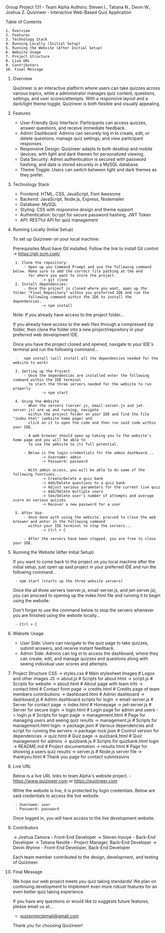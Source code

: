 Group Project 131 - Team Alpha
Authors: Steven I., Tatiana N., Devin W., Joshua Z.
Quizineer - Interactive Web-Based Quiz Application

Table of Contents

    1. Overview
    2. Features
    3. Technology Stack
    4. Running Locally (Initial Setup)
    5. Running the Website (After Initial Setup)
    6. Website Usage
    7. Project Structure
    8. Live URL
    9. Contributors
    10. Final Message 


1. Overview

   Quizineer is an interactive platform where users can take quizzes across various topics, while a administrator manages
   quiz content, questions, settings, and user scores/attempts. With a responsive layout and a dark/light theme toggle, 
   Quizineer is both flexible and visually appealing.


2. Features

    - User-Friendly Quiz Interface: Participants can access quizzes, answer questions, and receive immediate feedback.
    - Admin Dashboard: Admins can securely log in to create, edit, or delete questions, manage quiz settings, and view participant responses.
    - Responsive Design: Quizineer adapts to both desktop and mobile devices, with light and dark themes for personalized viewing.
    - Data Security: Admin authentication is secured with password hashing, and data is stored securely in a MySQL database.
    - Theme Toggle: Users can switch between light and dark themes as they prefer.

3. Technology Stack

    - Frontend: HTML, CSS, JavaScript, Font Awesome
    - Backend: JavaScript, Node.js, Express, Nodemailer
    - Database: MySQL
    - Styling: CSS with responsive design and theme support
    - Authentication: bcrypt for secure password hashing, JWT Token
    - API: RESTful API for quiz management


4. Running Locally (Initial Setup)

   To set up Quizineer on your local machine:

    Prerequisites
        Must have Git installed. Follow the link to install Git control -> https://git-scm.com/

        1. Clone the repository:
            - Open up you Command Prompt and use the following command below. Make sure to add the correct file pathing at the end 
              for where you want to store the project.
                    -> git clone 
        2. Install dependencies:
            - Once the project is cloned where you want, open up the folder "Final_Repository" within you preferred IDE and run the
              following command within the IDE to install the dependencies.
                    -> npm install

    Note: If you already have access to the project folder...

    If you already have access to the web files through a compressed zip folder, then
    clone the folder into a new project/repository in your preferred web development IDE.

    Once you have the project cloned and opened, navigate to your IDE's terminal and run the
    following command...

        -   npm install (will install all the dependencies needed for the website to work)

        3. Setting up the Project
            - Once the dependencies are installed enter the following command within the IDE terminal
              to start the three servers needed for the website to run properly
                    -> npm start

        4. Using the Website
            - When the servers (server.js, email-server.js and jwt-server.js) are up and running, navigate
              within the project folder on your IDE and find the file "index.html" (website home page) and
              click on it to open the code and then run said code within your IDE.

            - A web browser should open up taking you to the website's home page and you will be able to
              to use the website to its full potential.

            - Below is the login credentials for the admin dashboard...
                    -> Username: admin
                    -> Password: password

            - With admin access, you will be able to do some of the following functions...
                    -> Create/Delete a quiz bank
                    -> Add/Delete questions to a quiz bank
                    -> Adjust various parameters for the current live quiz
                    -> Add/Delete multiple users
                    -> See/Delete user's number of attempts and average score on various quizzes
                    -> Recover a new password for a user

        5. After Use:
            - Once done with using the website, procced to close the web broswer and enter in the following command
              within your IDE terminal to stop the servers...
                    -> Ctrl + C

            - After the servers have been stopped, you are free to close your IDE.

5. Running the Website (After Initial Setup)
   
    If you want to come back to the project on you local machine after the initial setup, just open up said project
    in your preferred IDE and run the following command...

        - npm start (starts up the three website servers)

    Once the all three servers (server.js, email-server.js, and jwt-server.js), you can proceed to opening up the index.html
    file and running it to begin using the website.

    Don't forget to use the command below to stop the servers whenever you are finished using the website locally...

        - Ctrl + C

6. Website Usage

    - User Side: Users can navigate to the quiz page to take quizzes, submit answers, and receive instant feedback.
    - Admin Side: Admins can log in to access the dashboard, where they can create, edit, and manage quizzes and questions 
                  along with seeing individual user scores and attempts.


7. Project Structure
   CSS
        -> styles.css               # Main stylesheet
   Images                      # Logos and other images
   JS
        -> about.js                 # Scripts for about.html
        -> script.js                # Scripts for website
   -> about.html              # About page with team info
   -> contact.html            # Contact form page
   -> credits.html            # Credits page of team members contributions
   -> dashboard.html          # Admin dashboard
   -> dashboard.js            # Admin dashboard scripts for login
   -> email-server.js         # Server for contact page
   -> index.html              # Homepage
   -> jwt-server.js           # Server for secure login
   -> login.html              # Login page for admin and users
   -> login.js                # Scripts for login page
   -> management.html         # Page for managing users and seeing quiz results
   -> management.js           # Scripts for management.html login
   -> package.json            # Various dependencies and script for running the servers
   -> package-lock.json       # Control version for dependencies
   -> quiz.html               # Quiz page
   -> quizbank.html           # Quiz management for admins
   -> quizbank.js             # Scripts for quizbank.html login
   -> README.md               # Project documentation
   -> results.html            # Page for showing a users quiz results
   -> server.js               # Node.js server file
   -> thankyou.html           # Thank you page for contact submissions

8. Live URL

    Below is a live URL links to team Alpha's website project.
        - https://www.quizineer.com or https://quizineer.com

    While the website is live, it is protected by login credentials.
    Below are said credentials to access the live website.

        - Username: user
        - Password: password

    Once logged in, you will have access to the live development website.

9. Contributors

    -> Joshua Zamora - Front-End Developer
    -> Steven Inouye - Back-End Developer
    -> Tatiana Neville - Project Manager, Back-End Developer
    -> Devin Wynne - Front-End Developer, Back-End Developer

    Each team member contributed to the design, development, and testing of Quizineer.

10. Final Message

    We hope our web project meets you quiz taking standards! We plan on continuing development to implement even more
    robust features for an even better quiz taking experience.

    If you have any questions or would like to suggests future features, please email us at...

    - quizprojectemail@gmail.com

    Thank you for choosing Quizineer!
